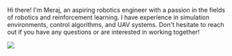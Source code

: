 Hi there! I'm Meraj, an aspiring robotics engineer with a passion in the fields of robotics and reinforcement learning. I have experience in simulation environments, control algorithms, and UAV systems. Don't hesitate to reach out if you have any questions or are interested in working together!



![](https://komarev.com/ghpvc/?username=meraccos)

<!--
**meraccos/meraccos** is a ✨ _special_ ✨ repository because its `README.md` (this file) appears on your GitHub profile.

Here are some ideas to get you started:

- 🔭 I’m currently working on ...
- 🌱 I’m currently learning ...
- 👯 I’m looking to collaborate on ...
- 🤔 I’m looking for help with ...
- 💬 Ask me about ...
- 📫 How to reach me: ...
- 😄 Pronouns: ...
- ⚡ Fun fact: ...
-->
